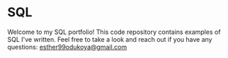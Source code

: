 # SQL

Welcome to my SQL portfolio! This code repository contains examples of SQL I've written. Feel free to take a look and reach out if you have any questions: esther99odukoya@gmail.com
